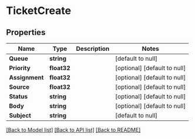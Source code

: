 # TicketCreate

## Properties
Name | Type | Description | Notes
------------ | ------------- | ------------- | -------------
**Queue** | **string** |  | [default to null]
**Priority** | **float32** |  | [optional] [default to null]
**Assignment** | **float32** |  | [optional] [default to null]
**Source** | **float32** |  | [optional] [default to null]
**Status** | **string** |  | [optional] [default to null]
**Body** | **string** |  | [optional] [default to null]
**Subject** | **string** |  | [default to null]

[[Back to Model list]](../README.md#documentation-for-models) [[Back to API list]](../README.md#documentation-for-api-endpoints) [[Back to README]](../README.md)



